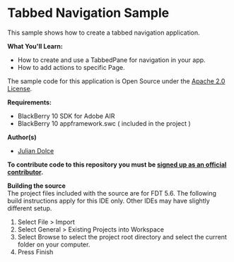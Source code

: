 # Tabbed Navigation Sample

This sample shows how to create a tabbed navigation application.
  
**What You'll Learn:**  
* How to create and use a TabbedPane for navigation in your app.
* How to add actions to specific Page.

The sample code for this application is Open Source under the [Apache 2.0 License](http://www.apache.org/licenses/LICENSE-2.0.html).


**Requirements:**  
* BlackBerry 10 SDK for Adobe AIR  
* BlackBerry 10 appframework.swc ( included in the project )  

**Author(s)** 

* [Julian Dolce](http://www.twitter.com/jdolce)

**To contribute code to this repository you must be [signed up as an official contributor](http://blackberry.github.com/howToContribute.html).**

**Building the source**  
The project files included with the source are for FDT 5.6. The following build instructions apply for this IDE only. Other IDEs may have slightly different setup.  
1. Select File > Import  
2. Select General > Existing Projects into Workspace  
3. Select Browse to select the project root directory and select the current folder on your computer.  
4. Press Finish 


